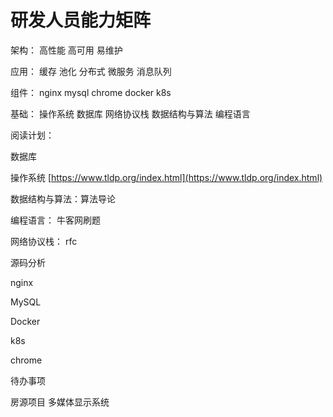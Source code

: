 # 研发人员能力矩阵

架构： 高性能 高可用 易维护

应用： 缓存 池化 分布式 微服务 消息队列

组件： nginx mysql chrome docker k8s

基础： 操作系统  数据库  网络协议栈  数据结构与算法 编程语言



阅读计划：

数据库

操作系统  [https://www.tldp.org/index.html](https://www.tldp.org/index.html)

数据结构与算法：算法导论

编程语言： 牛客网刷题

网络协议栈： rfc


源码分析

nginx

MySQL

Docker

k8s

chrome


待办事项

房源项目
多媒体显示系统

